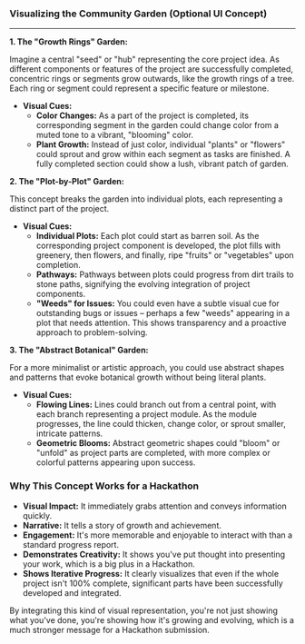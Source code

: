 ### Visualizing the Community Garden (Optional UI Concept)

---

**1. The "Growth Rings" Garden:**

Imagine a central "seed" or "hub" representing the core project idea. As different components or features of the project are successfully completed, concentric rings or segments grow outwards, like the growth rings of a tree. Each ring or segment could represent a specific feature or milestone.

* **Visual Cues:**
    * **Color Changes:** As a part of the project is completed, its corresponding segment in the garden could change color from a muted tone to a vibrant, "blooming" color.
    * **Plant Growth:** Instead of just color, individual "plants" or "flowers" could sprout and grow within each segment as tasks are finished. A fully completed section could show a lush, vibrant patch of garden.

**2. The "Plot-by-Plot" Garden:**

This concept breaks the garden into individual plots, each representing a distinct part of the project.

* **Visual Cues:**
    * **Individual Plots:** Each plot could start as barren soil. As the corresponding project component is developed, the plot fills with greenery, then flowers, and finally, ripe "fruits" or "vegetables" upon completion.
    * **Pathways:** Pathways between plots could progress from dirt trails to stone paths, signifying the evolving integration of project components.
    * **"Weeds" for Issues:** You could even have a subtle visual cue for outstanding bugs or issues – perhaps a few "weeds" appearing in a plot that needs attention. This shows transparency and a proactive approach to problem-solving.

**3. The "Abstract Botanical" Garden:**

For a more minimalist or artistic approach, you could use abstract shapes and patterns that evoke botanical growth without being literal plants.

* **Visual Cues:**
    * **Flowing Lines:** Lines could branch out from a central point, with each branch representing a project module. As the module progresses, the line could thicken, change color, or sprout smaller, intricate patterns.
    * **Geometric Blooms:** Abstract geometric shapes could "bloom" or "unfold" as project parts are completed, with more complex or colorful patterns appearing upon success.

### Why This Concept Works for a Hackathon

* **Visual Impact:** It immediately grabs attention and conveys information quickly.
* **Narrative:** It tells a story of growth and achievement.
* **Engagement:** It's more memorable and enjoyable to interact with than a standard progress report.
* **Demonstrates Creativity:** It shows you've put thought into presenting your work, which is a big plus in a Hackathon.
* **Shows Iterative Progress:** It clearly visualizes that even if the whole project isn't 100% complete, significant parts have been successfully developed and integrated.

By integrating this kind of visual representation, you're not just showing what you've done, you're showing how it's growing and evolving, which is a much stronger message for a Hackathon submission.
